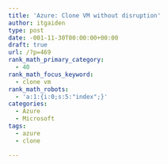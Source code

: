 ```yaml
---
title: 'Azure: Clone VM without disruption'
author: itgaiden
type: post
date: -001-11-30T00:00:00+00:00
draft: true
url: /?p=469
rank_math_primary_category:
  - 40
rank_math_focus_keyword:
  - clone vm
rank_math_robots:
  - 'a:1:{i:0;s:5:"index";}'
categories:
  - Azure
  - Microsoft
tags:
  - azure
  - clone

---
```

